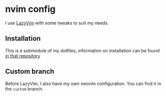 # nvim config

I use [LazyVim](https://github.com/LazyVim/LazyVim) with some tweaks to suit my needs.

## Installation

This is a submodule of my dotfiles, information on installation can be found [in that repository](https://github.com/yangavin/.dotfiles)

## Custom branch

Before LazyVim, I also have my own neovim configuration. You can find it in the `custom` branch.

